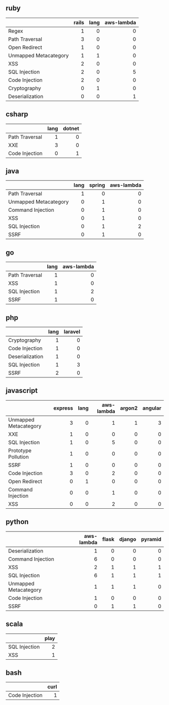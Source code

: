 ## ruby

|                       |   rails |   lang |   aws-lambda |
|:----------------------|--------:|-------:|-------------:|
| Regex                 |       1 |      0 |            0 |
| Path Traversal        |       3 |      0 |            0 |
| Open Redirect         |       1 |      0 |            0 |
| Unmapped Metacategory |       1 |      1 |            0 |
| XSS                   |       2 |      0 |            0 |
| SQL Injection         |       2 |      0 |            5 |
| Code Injection        |       2 |      0 |            0 |
| Cryptography          |       0 |      1 |            0 |
| Deserialization       |       0 |      0 |            1 |


## csharp

|                |   lang |   dotnet |
|:---------------|-------:|---------:|
| Path Traversal |      1 |        0 |
| XXE            |      3 |        0 |
| Code Injection |      0 |        1 |


## java

|                       |   lang |   spring |   aws-lambda |
|:----------------------|-------:|---------:|-------------:|
| Path Traversal        |      1 |        0 |            0 |
| Unmapped Metacategory |      0 |        1 |            0 |
| Command Injection     |      0 |        1 |            0 |
| XSS                   |      0 |        1 |            0 |
| SQL Injection         |      0 |        1 |            2 |
| SSRF                  |      0 |        1 |            0 |


## go

|                |   lang |   aws-lambda |
|:---------------|-------:|-------------:|
| Path Traversal |      1 |            0 |
| XSS            |      1 |            0 |
| SQL Injection  |      1 |            2 |
| SSRF           |      1 |            0 |


## php

|                 |   lang |   laravel |
|:----------------|-------:|----------:|
| Cryptography    |      1 |         0 |
| Code Injection  |      1 |         0 |
| Deserialization |      1 |         0 |
| SQL Injection   |      1 |         3 |
| SSRF            |      2 |         0 |


## javascript

|                       |   express |   lang |   aws-lambda |   argon2 |   angular |
|:----------------------|----------:|-------:|-------------:|---------:|----------:|
| Unmapped Metacategory |         3 |      0 |            1 |        1 |         3 |
| XXE                   |         1 |      0 |            0 |        0 |         0 |
| SQL Injection         |         1 |      0 |            5 |        0 |         0 |
| Prototype Pollution   |         1 |      0 |            0 |        0 |         0 |
| SSRF                  |         1 |      0 |            0 |        0 |         0 |
| Code Injection        |         3 |      0 |            2 |        0 |         0 |
| Open Redirect         |         0 |      1 |            0 |        0 |         0 |
| Command Injection     |         0 |      0 |            1 |        0 |         0 |
| XSS                   |         0 |      0 |            2 |        0 |         0 |


## python

|                       |   aws-lambda |   flask |   django |   pyramid |
|:----------------------|-------------:|--------:|---------:|----------:|
| Deserialization       |            1 |       0 |        0 |         0 |
| Command Injection     |            6 |       0 |        0 |         0 |
| XSS                   |            2 |       1 |        1 |         1 |
| SQL Injection         |            6 |       1 |        1 |         1 |
| Unmapped Metacategory |            1 |       1 |        1 |         0 |
| Code Injection        |            1 |       0 |        0 |         0 |
| SSRF                  |            0 |       1 |        1 |         0 |


## scala

|               |   play |
|:--------------|-------:|
| SQL Injection |      2 |
| XSS           |      1 |


## bash

|                |   curl |
|:---------------|-------:|
| Code Injection |      1 |


